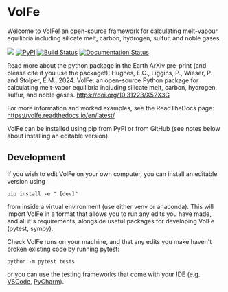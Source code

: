 # VolFe

Welcome to VolFe! an open-source framework for calculating melt-vapour equilibria including silicate melt, carbon, hydrogen, sulfur, and noble gases.

[![](https://img.shields.io/badge/python-3.9+-blue.svg)](https://www.python.org/downloads/)
[![PyPI](https://badgen.net/pypi/v/VolFe)](https://pypi.org/project/VolFe/)
[![Build Status](https://github.com/eryhughes/VolFe/actions/workflows/main.yml/badge.svg?branch=main)](https://github.com/eryhughes/VolFe/actions/workflows/main.yml)
[![Documentation Status](https://readthedocs.org/projects/VolFe/badge/?version=latest)](https://VolFe.readthedocs.io/en/latest/?badge=latest)

Read more about the python package in the Earth ArXiv pre-print (and please cite if you use the package!):
Hughes, E.C., Liggins, P., Wieser, P. and Stolper, E.M., 2024. VolFe: an open-source Python package for calculating melt-vapor equilibria including silicate melt, carbon, hydrogen, sulfur, and noble gases. https://doi.org/10.31223/X52X3G

For more information and worked examples, see the ReadTheDocs page:
https://volfe.readthedocs.io/en/latest/

VolFe can be installed using pip from PyPI or from GitHub (see notes below about installing an editable version).

## Development

If you wish to edit VolFe on your own computer, you can install an editable version using

```
pip install -e ".[dev]"
```
from inside a virtual environment (use either venv or anaconda). This will import VolFe
in a format that allows you to run any edits you have made, and all it's requirements,
alongside useful packages for developing VolFe (pytest, sympy).

Check VolFe runs on your machine, and that any edits you make haven't broken existing code by running pytest:
```
python -m pytest tests
```
or you can use the testing frameworks that come with your IDE (e.g. [VSCode](https://code.visualstudio.com/docs/python/testing), [PyCharm](https://www.jetbrains.com/help/pycharm/testing-your-first-python-application.html)).

